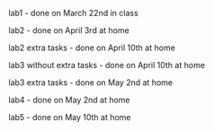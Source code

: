 lab1 - done on March 22nd in class

lab2 - done on April 3rd at home

lab2 extra tasks - done on April 10th at home

lab3 without extra tasks - done on April 10th at home

lab3 extra tasks - done on May 2nd at home

lab4 - done on May 2nd at home

lab5 - done on May 10th at home

